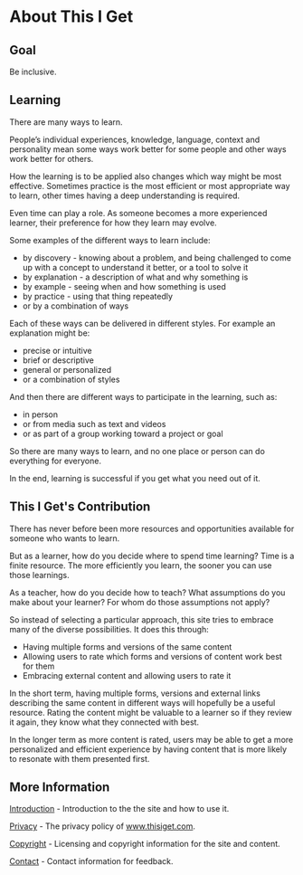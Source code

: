 # About This I Get

## Goal

Be inclusive.

## Learning
There are many ways to learn.

People’s individual experiences, knowledge, language, context and personality mean some ways work better for some people and other ways work better for others.

How the learning is to be applied also changes which way might be most effective. Sometimes practice is the most efficient or most appropriate way to learn, other times having a deep understanding is required.

Even time can play a role. As someone becomes a more experienced learner, their preference for how they learn may evolve.

Some examples of the different ways to learn include:

* by discovery - knowing about a problem, and being challenged to come up with a concept to understand it better, or a tool to solve it
* by explanation - a description of what and why something is
* by example - seeing when and how something is used
* by practice - using that thing repeatedly
* or by a combination of ways

Each of these ways can be delivered in different styles. For example an explanation might be:

* precise or intuitive
* brief or descriptive
* general or personalized
* or a combination of styles

And then there are different ways to participate in the learning, such as:

* in person
* or from media such as text and videos
* or as part of a group working toward a project or goal

So there are many ways to learn, and no one place or person can do everything for everyone.

In the end, learning is successful if you get what you need out of it.


## This I Get's Contribution

There has never before been more resources and opportunities available for someone who wants to learn.

But as a learner, how do you decide where to spend time learning? Time is a finite resource. The more efficiently you learn, the sooner you can use those learnings.

As a teacher, how do you decide how to teach? What assumptions do you make about your learner? For whom do those assumptions not apply?

So instead of selecting a particular approach, this site tries to embrace many of the diverse possibilities. It does this through:

* Having multiple forms and versions of the same content
* Allowing users to rate which forms and versions of content work best for them
* Embracing external content and allowing users to rate it

In the short term, having multiple forms, versions and external links describing the same content in different ways will hopefully be a useful resource. Rating the content might be valuable to a learner so if they review it again, they know what they connected with best.

In the longer term as more content is rated, users may be able to get a more personalized and efficient experience by having content that is more likely to resonate with them presented first.


## More Information

<!-- <div class="information__more">
<div class="information__more__label"><a href="/introduction">Introduction</a></div>
<div class="information__more__description">introduction to the the site including the various types of content, and how to navigate and interact
</div></div>

<div class="information__more">
<div class="information__more__label"><a href="/privacy">Privacy</a></div>
<div class="information__more__description">the privacy policy of <a href="https://www.thisiget.com">www.thisiget.com</a>
</div></div>

<div class="information__more">
<div class="information__more__label"><a href="/copyright">Copyright</a></div>
<div class="information__more__description">licensing and copyright information for the site and content
</div></div>

<div class="information__more">
<div class="information__more__label"><a href="/contact">Contact</a></div>
<div class="information__more__description"><a href="https://www.thisiget.com">www.thisiget.com</a>
</div></div> -->

[Introduction](/introduction) - Introduction to the the site and how to use it.

[Privacy](/privacy) - The privacy policy of www.thisiget.com.

[Copyright](/copyright) - Licensing and copyright information for the site and content.

[Contact](/contact) - Contact information for feedback.
